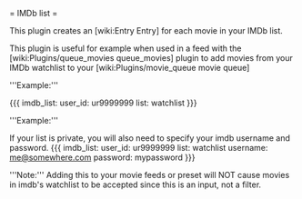 = IMDb list =

This plugin creates an [wiki:Entry Entry] for each movie in your IMDb list.

This plugin is useful for example when used in a feed with the [wiki:Plugins/queue_movies queue_movies] plugin to add movies from your IMDb watchlist to your [wiki:Plugins/movie_queue movie queue]

'''Example:'''

{{{
imdb_list:
  user_id: ur9999999
  list: watchlist
}}}

'''Example:'''

If your list is private, you will also need to specify your imdb username and password.
{{{
imdb_list:
  user_id: ur9999999
  list: watchlist
  username: me@somewhere.com
  password: mypassword
}}}

'''Note:''' Adding this to your movie feeds or preset will NOT cause movies in imdb's watchlist to be accepted since this is an input, not a filter.